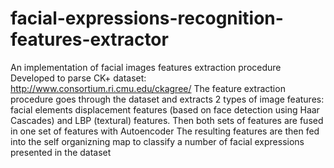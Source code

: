 # facial-expressions-recognition-features-extractor
An implementation of facial images features extraction procedure
Developed to parse CK+ dataset: http://www.consortium.ri.cmu.edu/ckagree/
The feature extraction procedure goes through the dataset and extracts 2 types of image features: facial elements displacement features (based on face detection using Haar Cascades) and LBP (textural) features. 
Then both sets of features are fused in one set of features with Autoencoder
The resulting features are then fed into the self organizning map to classify a number of facial expressions presented in the dataset
